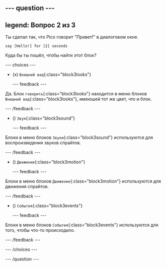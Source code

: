 
--- question ---
---
legend: Вопрос 2 из 3
---

Ты сделал так, что Pico говорит "Привет!" в диалоговом окне.

```blocks3
say [Hello!] for [2] seconds
```

Куда бы ты пошёл, чтобы найти этот блок?

--- choices ---

- (x) `Внешний вид`{:class="block3looks"}

  --- feedback ---

Да. Блок `говорить`{:class="block3looks"} находится в меню блоков `Внешний вид`{:class="block3looks"}, имеюшей тот же цвет, что и блок.

  --- /feedback ---

- () `Звук`{:class="block3sound"}

  --- feedback ---

Блоки в меню блоков `Звуки`{:class="block3sound"} используются для воспроизведения звуков спрайтов.

  --- /feedback ---

- () `Движение`{:class="block3motion"}

  --- feedback ---

Блоки в меню блоков `Движение`{:class="block3motion"} используются для движения спрайтов.

  --- /feedback ---

- () `События`{:class="block3events"}

  --- feedback ---

Блоки в меню блоков `События`{:class="block3events"} используются для того, чтобы что-то происходило.

  --- /feedback ---

--- /choices ---

--- /question ---
